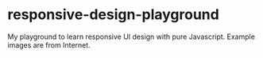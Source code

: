 # responsive-design-playground

My playground to learn responsive UI design with pure Javascript. Example images are from Internet.
